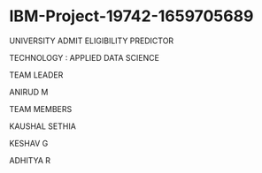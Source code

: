# IBM-Project-19742-1659705689

UNIVERSITY ADMIT ELIGIBILITY PREDICTOR

TECHNOLOGY : APPLIED DATA SCIENCE

TEAM LEADER

ANIRUD M

TEAM MEMBERS

KAUSHAL SETHIA

KESHAV G

ADHITYA R
